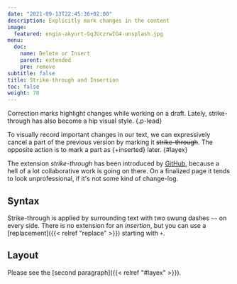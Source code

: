 ```yaml
---
date: "2021-09-13T22:45:36+02:00"
description: Explicitly mark changes in the content
image:
  featured: engin-akyurt-GqJUczrwIG4-unsplash.jpg
menu:
  doc:
    name: Delete or Insert
    parent: extended
    pre: remove
subtitle: false
title: Strike-through and Insertion
toc: false
weight: 70
---
```


Correction marks highlight changes while working on a draft. Lately, strike-through has also become a hip visual style.
{.p-lead} <!--more-->

To visually record important changes in our text, we can expressively cancel a part of the previous version by marking it ~~strike-through~~. The opposite action is to mark a part as {+inserted} later.
{#layex}

The extension *strike-through* has been introduced by [GitHub](https://github.com), because a hell of a lot collaborative work is going on there. On a finalized page it tends to look unprofessional, if it's not some kind of change-log.

## Syntax

Strike-through is applied by surrounding text with two swung dashes `~~` on every side. There is no extension for an *insertion*, but you can use a [replacement]({{< relref "replace" >}}) starting with `+`.

## Layout 

Please see the [second paragraph]({{< relref "#layex" >}}).

